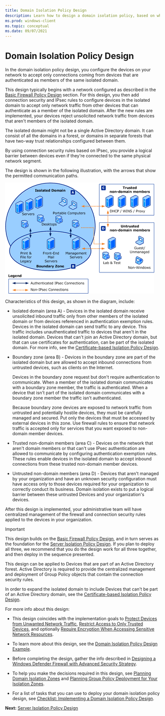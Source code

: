 ```yaml
---
title: Domain Isolation Policy Design 
description: Learn how to design a domain isolation policy, based on which devices accept only connections from authenticated members of the same isolated domain.
ms.prod: windows-client
ms.topic: conceptual
ms.date: 09/07/2021
---
```


# Domain Isolation Policy Design


In the domain isolation policy design, you configure the devices on your network to accept only connections coming from devices that are authenticated as members of the same isolated domain.

This design typically begins with a network configured as described in the [Basic Firewall Policy Design](basic-firewall-policy-design.md) section. For this design, you then add connection security and IPsec rules to configure devices in the isolated domain to accept only network traffic from other devices that can authenticate as a member of the isolated domain. After the new rules are implemented, your devices reject unsolicited network traffic from devices that aren't members of the isolated domain.

The isolated domain might not be a single Active Directory domain. It can consist of all the domains in a forest, or domains in separate forests that have two-way trust relationships configured between them.

By using connection security rules based on IPsec, you provide a logical barrier between devices even if they're connected to the same physical network segment.

The design is shown in the following illustration, with the arrows that show the permitted communication paths.

![isolated domain boundary zone.](images/wfasdomainisoboundary.gif)

Characteristics of this design, as shown in the diagram, include:

-   Isolated domain (area A) - Devices in the isolated domain receive unsolicited inbound traffic only from other members of the isolated domain or from devices referenced in authentication exemption rules. Devices in the isolated domain can send traffic to any device. This traffic includes unauthenticated traffic to devices that aren't in the isolated domain. Devices that can't join an Active Directory domain, but that can use certificates for authentication, can be part of the isolated domain. For more info, see the [Certificate-based Isolation Policy Design](certificate-based-isolation-policy-design.md).

-   Boundary zone (area B) - Devices in the boundary zone are part of the isolated domain but are allowed to accept inbound connections from untrusted devices, such as clients on the Internet.

    Devices in the boundary zone request but don't require authentication to communicate. When a member of the isolated domain communicates with a boundary zone member, the traffic is authenticated. When a device that isn't part of the isolated domain communicates with a boundary zone member the traffic isn't authenticated.

    Because boundary zone devices are exposed to network traffic from untrusted and potentially hostile devices, they must be carefully managed and secured. Put only the devices that must be accessed by external devices in this zone. Use firewall rules to ensure that network traffic is accepted only for services that you want exposed to non-domain member devices.

-   Trusted non-domain members (area C) - Devices on the network that aren't domain members or that can't use IPsec authentication are allowed to communicate by configuring authentication exemption rules. These rules enable devices in the isolated domain to accept inbound connections from these trusted non-domain member devices.

-   Untrusted non-domain members (area D) - Devices that aren't managed by your organization and have an unknown security configuration must have access only to those devices required for your organization to correctly conduct its business. Domain isolation exists to put a logical barrier between these untrusted Devices and your organization's devices.

After this design is implemented, your administrative team will have centralized management of the firewall and connection security rules applied to the devices in your organization.
> [!IMPORTANT]
> This design builds on the [Basic Firewall Policy Design](basic-firewall-policy-design.md), and in turn serves as the foundation for the [Server Isolation Policy Design](server-isolation-policy-design.md). If you plan to deploy all three, we recommend that you do the design work for all three together, and then deploy in the sequence presented.

This design can be applied to Devices that are part of an Active Directory forest. Active Directory is required to provide the centralized management and deployment of Group Policy objects that contain the connection security rules.

In order to expand the isolated domain to include Devices that can't be part of an Active Directory domain, see the [Certificate-based Isolation Policy Design](certificate-based-isolation-policy-design.md).

For more info about this design:

-   This design coincides with the implementation goals to [Protect Devices from Unwanted Network Traffic](protect-devices-from-unwanted-network-traffic.md), [Restrict Access to Only Trusted Devices](restrict-access-to-only-trusted-devices.md), and optionally [Require Encryption When Accessing Sensitive Network Resources](require-encryption-when-accessing-sensitive-network-resources.md).

-   To learn more about this design, see the [Domain Isolation Policy Design Example](domain-isolation-policy-design-example.md).

-   Before completing the design, gather the info described in [Designing a Windows Defender Firewall with Advanced Security Strategy](designing-a-windows-firewall-with-advanced-security-strategy.md).

-   To help you make the decisions required in this design, see [Planning Domain Isolation Zones](planning-domain-isolation-zones.md) and [Planning Group Policy Deployment for Your Isolation Zones](planning-group-policy-deployment-for-your-isolation-zones.md).

-   For a list of tasks that you can use to deploy your domain isolation policy design, see [Checklist: Implementing a Domain Isolation Policy Design](checklist-implementing-a-domain-isolation-policy-design.md).

**Next:** [Server Isolation Policy Design](server-isolation-policy-design.md)

